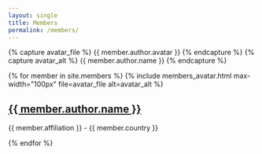 ```yaml
---
layout: single
title: Members
permalink: /members/
---
```


{% capture avatar_file %} {{ member.author.avatar }} {% endcapture %}
{% capture avatar_alt %} {{ member.author.name }} {% endcapture %}


{% for member in site.members %}
  {% include members_avatar.html max-width="100px" file=avatar_file alt=avatar_alt %}
  <h2>
    <a href="{{ member.url }}"> {{ member.author.name }} </a>
  </h2>
  <p>{{ member.affiliation }} - {{ member.country }}</p>
{% endfor %}
